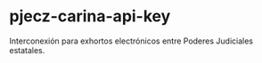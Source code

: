 # pjecz-carina-api-key
Interconexión para exhortos electrónicos entre Poderes Judiciales estatales.
